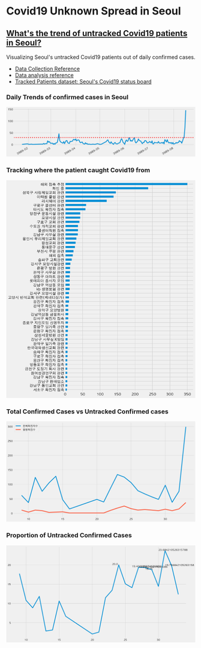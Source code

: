# Covid19 Unknown Spread in Seoul

## [What's the trend of untracked Covid19 patients in Seoul?](./Seoul-Covid19.ipynb)

Visualizing Seoul's untracked Covid19 patients out of daily confirmed cases. 

* [Data Collection Reference](https://github.com/corazzon/cracking-the-pandas-cheat-sheet/blob/master/seoul-covid-19-01-read_html.ipynb)
* [Data analysis reference](https://github.com/corazzon/cracking-the-pandas-cheat-sheet/blob/master/seoul-covid-19-02-eda.ipynb)
* [Tracked Patients dataset: Seoul's Covid19 status board](http://www.seoul.go.kr/coronaV/coronaStatus.do)

### Daily Trends of confirmed cases in Seoul

![img1](./img/download.png)

### Tracking where the patient caught Covid19 from

![img2](./img/download2.png)

### Total Confirmed Cases vs Untracked Confirmed cases

![img3](./img/download4.png)

### Proportion of Untracked Confirmed Cases

![](./img/download5.png)